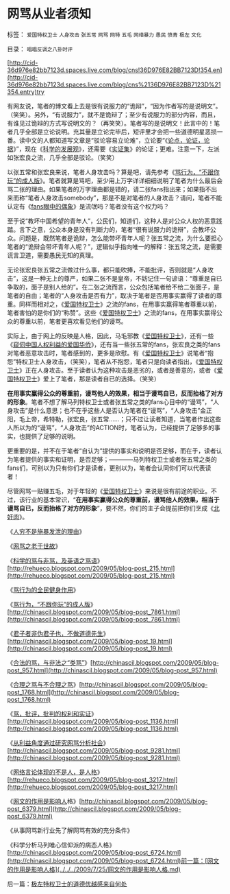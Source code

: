 # 网骂从业者须知

标签： `爱国特权卫士` `人身攻击` `张五常` `网骂` `网特` `五毛` `网络暴力` `愚民` `愤青` `极左` `文化` 

目录： `唱唱反调之八卦时评`

[http://cid-36d976e82bb7123d.spaces.live.com/blog/cns!36D976E82BB7123D!354.en](http://cid-36d976e82bb7123d.spaces.live.com/blog/cns%2136D976E82BB7123D%21354.entry)try



有网友说，笔者的博文看上去是很有说服力的“诡辩”，“因为作者写的是说明文”。（笑笑）。另外，“有说服力”，就不是诡辩了；至少有说服力的部分内容，而且，有谁见过诡辩的方式写说明文的？（再笑笑）。笔者写的是说明文！此言中的！笔者几乎全部是立论说明。充其量是立论完毕后，短评里才会把一些道德明星恶损一番。读中文的人都知道写文章是“驳论容易立论难”，立论要“《[论点，论证，论据](../../../2009/5/20/疑证与实证及汉议论文三要素论.md)》”，现在《[科学的发展观](http://blog.sina.com.cn/s/blog_5563a64d0100d0v2.html)》，还需要《[实证集](../../../2009/7/4/绝对的真理存在吗？历史实证集如何认定.md)》的论证；更难。注意一下，左派如张宏良之流，几乎全部是驳论。（笑笑）

以张五常和张宏良来说，笔者人身攻击吗？算是吧，请先参考《[骂行为，“不跟你玩”的成人版](../../../2009/6/10/骂行为，“不跟你玩”的成人版.md)》。笔者就算是骂吧，至少用上万字详详细细说明了笔者为什么最后会骂二张的理由。如果笔者的万字理由都是错的，请二张fans指出来；如果指不出来而称“笔者人身攻击somebody”，那是不是对笔者的人身攻击？请问，笔者不能认定有《[fans眼中的偶象](http://hi.baidu.com/darthchn/blog/item/1258a6310e58f390a9018e8c.html)》是流氓吗？笔者没有这个权力吗？

至于说“教坏中国希望的青年人”，公民们，知道们，这种人是对公众人权的恶意践踏。言下之意，公众本身是没有判断力的，笔者“很有说服力的诡辩”，会教坏公众。问题是，既然笔者是诡辩，怎么能带坏青年人呢？张五常之流，为什么要担心笔者的“诡辩会带坏青年人呢？”，逻辑似乎指向唯一的解释：张五常之流，是需要谎言卫道，需要愚民无知的真理。

无论张宏良张五常之流做过什么事，都只能吹捧，不能批评，否则就是“人身攻击”，这是一种无上的尊严，如果二张不是皇帝，不妨记住一句谚语：“尊重是自已争取的，面子是别人给的”。在二张之流而言，公众包括笔者给不给二张面子，是笔者的自由；笔者的“人身攻击是否有力”，取决于笔者是否用事实赢得了读者的尊重。同样而相对之，《[爱国特权卫士](../../../2009/7/16/自我标榜最爱国的左派只不过腐败的特权卫士.md)》之流的fans，在用事实赢得笔者尊重以前，笔者害怕的是你们的“称赞”。这些《[爱国特权卫士](../../../2009/7/16/自我标榜最爱国的左派只不过腐败的特权卫士.md)》之流的fans，在用事实赢得公众的尊重以前，笔者更喜欢看见他们的谩骂。

实际上，由于网上的反映是人格，因此，马毛邪教《[爱国特权卫士](../../../2009/7/16/自我标榜最爱国的左派只不过腐败的特权卫士.md)》，还有一些《[窥伺中国人权利益的爱国华侨](../../../2009/7/7/客观看待海外人士看待中国不民主的观点.md)》，还有当一些张五常的fans，张宏良之类的fans对笔者恶意攻击时，笔者感到的，更多是欣慰。有《[爱国特权卫士](../../../2009/7/16/自我标榜最爱国的左派只不过腐败的特权卫士.md)》说笔者“抱怨”特权卫士人身攻击，（笑笑），笔者从不抱怨，笔者只是向读者指出，《[爱国特权卫士](../../../2009/7/16/自我标榜最爱国的左派只不过腐败的特权卫士.md)》正在人身攻击。至于读者认为这种攻击是恶劣的，或者是善意的，或者《[爱国特权卫士](../../../2009/7/16/自我标榜最爱国的左派只不过腐败的特权卫士.md)》爱上了笔者，那是读者自已的选择。（笑笑）

**在用事实赢得公众的尊重前，谩骂他人的效果，相当于谩骂自已，反而抬格了对方的形象**。笔者不想了解马列特权卫士或者张五常之类的fans心目中的“谩骂”，“人身攻击”是什么意思；也不在乎这些人是否认为笔者在“谩骂”，“人身攻击”金正阳，毛上帝，希特勒，张宏良，张五常……；只不过让读者知道，当笔者作出这些人所以为的“谩骂”，“人身攻击”的ACTION时，笔者认为，已经提供了足够多的事实，也提供了足够的说明。

更重要的是，并不在于笔者“自认为”提供的事实和说明是否足够，而在于，读者认为笔者提供的事实和证明，是否足够；————马列特权卫士或者张五常之类的fans们，可别以为只有你们才是读者，更别以为，笔者会认同你们可以代表读者！

尽管网骂一贴赚五毛，对于年轻的《[爱国特权卫士](../../../2009/7/16/自我标榜最爱国的左派只不过腐败的特权卫士.md)》来说是很有前途的职业。不过，该行业的基本常识，“**在用事实赢得公众的尊重前，谩骂他人的效果，相当于谩骂自已，反而抬格了对方的形象**”，要不然，你们的主子会提前把你们烹成《[北奸肉](../../../2009/6/29/光头党打手小心荣升天国北王讳昌辉尊位.md)》。



《[人穷不是施暴发泄的理由](../../../2008/2/24/欲壑难填：人或会穷，不是施暴发泄的合法理由.md)》

《[网骂之老于世故](../../../2008/9/4/“人之初性本善”之“老于世故”.md)》

《[科学的骂与非骂，及英语之骂语](../../../2009/5/31/科学的骂与非骂和英语的骂.md)》[http://rehueco.blogspot.com/2009/05/blog-post_215.html](http://rehueco.blogspot.com/2009/05/blog-post_215.html)

《[骂行为的全民健身作用](../../../2009/6/7/网骂行为的全民健身价值.md)》

《[骂行为，“不跟你玩”的成人版](../../../2009/6/10/骂行为，“不跟你玩”的成人版.md)》[http://chinascil.blogspot.com/2009/05/blog-post_7861.html](http://chinascil.blogspot.com/2009/05/blog-post_7861.html)

《[君子者非伪君子也，不做道德先生](../../../2009/6/12/君子不是伪君子，不做道德先生.md)》[http://chinascil.blogspot.com/2009/05/blog-post_19.html](http://chinascil.blogspot.com/2009/05/blog-post_19.html)

《[合法的骂，与非法之“类骂”](../../../2009/7/7/骂行为之合法骂，非法之“类骂”.md)》[http://chinascil.blogspot.com/2009/05/blog-post_957.html](http://chinascil.blogspot.com/2009/05/blog-post_957.html)

《[合理之骂与不合理之骂](../../../2009/7/7/合理不合理之骂与批评，批判.md)》[http://chinascil.blogspot.com/2009/05/blog-post_1768.html](http://chinascil.blogspot.com/2009/05/blog-post_1768.html)

《[骂，批评，批判的权利和实证](../../../2009/7/8/骂，批评，批判的权利和实证.md)》[http://chinascil.blogspot.com/2009/05/blog-post_1136.html](http://chinascil.blogspot.com/2009/05/blog-post_1136.html)

《[从利益角度通过研究网骂分析社会](../../../2009/7/8/从利益角度通过研究网骂分析社会.md)》[http://chinascil.blogspot.com/2009/05/blog-post_9281.html](http://chinascil.blogspot.com/2009/05/blog-post_9281.html)

《[网络言论体现的不是人，是人格](../../../2009/7/24/网络言论体现的不是人，是人格.md)》[http://rehueco.blogspot.com/2009/05/blog-post_3217.html](http://rehueco.blogspot.com/2009/05/blog-post_3217.html)

《[网文的作用是影响人](../../../2009/7/25/网文的作用是影响人格.md)格》[http://chinascil.blogspot.com/2009/05/blog-post_6379.html](http://chinascil.blogspot.com/2009/05/blog-post_6379.html)

《从事网骂新行业先了解网骂有效的充分条件》

《科学分析马列唯心信仰派的病态人格》[http://chinascil.blogspot.com/2009/05/blog-post_6724.html](http://chinascil.blogspot.com/2009/05/blog-post_6724.html)前一篇：[网文的作用是影响人格](../../../2009/7/25/网文的作用是影响人格.md)

后一篇：[极左特权卫士的道德优越感来自何处](../../../2009/7/26/极左特权卫士的道德优越感来自何处.md)